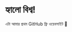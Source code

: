 <!DOCTYPE html>
<html>
<head>
  <title>আমার ওয়েবসাইট</title>
</head>
<body>
  <h1>হ্যালো বিশ্ব!</h1>
  <p>এটা আমার প্রথম GitHub ফ্রি ওয়েবসাইট 🚀</p>
</body>
</html>